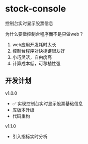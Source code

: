 # stock-console

控制台实时显示股票信息

为什么要做控制台程序而不是只做web？

1. web应用开发耗时太长
2. 控制台程序对快捷键很友好
3. 小巧灵活，自由度高
4. 计算成本低，可移植性强

## 开发计划

v1.0.0

* &#x2705; 实现控制台实时显示股票基础信息
* 库版本升级
* 代码重构

v1.1.0

* 引入指标实时分析

